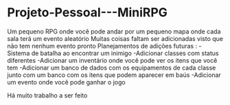 # Projeto-Pessoal---MiniRPG
Um pequeno RPG onde você pode andar por um pequeno mapa onde cada sala terá um evento aleatório
Muitas coisas faltam ser adicionadas visto que não tem nenhum evento pronto
Planejamentos de adições futuras :
  -Sistema de batalha ao encontrar um inimigo
  -Adicionar classes com status diferentes
  -Adicionar um inventário onde você pode ver os itens que você tem
  -Adicionar um banco de dados com os equipamentos de cada classe junto com um 
  banco com os itens que podem aparecer em baús
  -Adicionar um evento onde você pode ganhar o jogo

Há muito trabalho a ser feito
